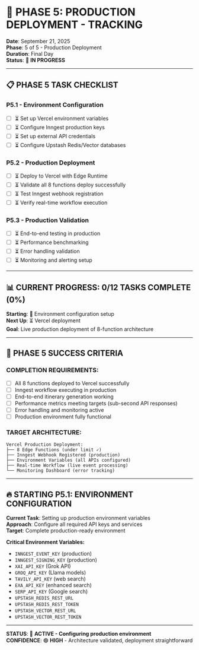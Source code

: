# 🚀 PHASE 5: PRODUCTION DEPLOYMENT - TRACKING

**Date**: September 21, 2025  
**Phase**: 5 of 5 - Production Deployment  
**Duration**: Final Day  
**Status**: 🔄 **IN PROGRESS**

---

## 📋 **PHASE 5 TASK CHECKLIST**

### **P5.1 - Environment Configuration**

- [ ] ⏳ Set up Vercel environment variables
- [ ] ⏳ Configure Inngest production keys
- [ ] ⏳ Set up external API credentials
- [ ] ⏳ Configure Upstash Redis/Vector databases

### **P5.2 - Production Deployment**

- [ ] ⏳ Deploy to Vercel with Edge Runtime
- [ ] ⏳ Validate all 8 functions deploy successfully
- [ ] ⏳ Test Inngest webhook registration
- [ ] ⏳ Verify real-time workflow execution

### **P5.3 - Production Validation**

- [ ] ⏳ End-to-end testing in production
- [ ] ⏳ Performance benchmarking
- [ ] ⏳ Error handling validation
- [ ] ⏳ Monitoring and alerting setup

---

## 📊 **CURRENT PROGRESS: 0/12 TASKS COMPLETE (0%)**

**Starting**: 🔄 Environment configuration setup  
**Next Up**: ⏳ Vercel deployment  
**Goal**: Live production deployment of 8-function architecture

---

## 🎯 **PHASE 5 SUCCESS CRITERIA**

### **COMPLETION REQUIREMENTS:**

- [ ] All 8 functions deployed to Vercel successfully
- [ ] Inngest workflow executing in production
- [ ] End-to-end itinerary generation working
- [ ] Performance metrics meeting targets (sub-second API responses)
- [ ] Error handling and monitoring active
- [ ] Production environment fully functional

### **TARGET ARCHITECTURE:**

```
Vercel Production Deployment:
├── 8 Edge Functions (under limit ✓)
├── Inngest Webhook Registered (production)
├── Environment Variables (all APIs configured)
├── Real-time Workflow (live event processing)
└── Monitoring Dashboard (error tracking)
```

---

## 🔥 **STARTING P5.1: ENVIRONMENT CONFIGURATION**

**Current Task**: Setting up production environment variables  
**Approach**: Configure all required API keys and services  
**Target**: Complete production-ready environment

**Critical Environment Variables:**

- `INNGEST_EVENT_KEY` (production)
- `INNGEST_SIGNING_KEY` (production)
- `XAI_API_KEY` (Grok API)
- `GROQ_API_KEY` (Llama models)
- `TAVILY_API_KEY` (web search)
- `EXA_API_KEY` (enhanced search)
- `SERP_API_KEY` (Google search)
- `UPSTASH_REDIS_REST_URL`
- `UPSTASH_REDIS_REST_TOKEN`
- `UPSTASH_VECTOR_REST_URL`
- `UPSTASH_VECTOR_REST_TOKEN`

---

**STATUS**: 🔄 **ACTIVE - Configuring production environment**  
**CONFIDENCE**: 🟢 **HIGH** - Architecture validated, deployment straightforward
